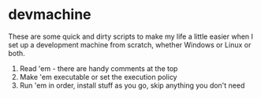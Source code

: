 # devmachine

These are some quick and dirty scripts to make my life a little easier when I set up a development machine from scratch, whether Windows or Linux or both.

1. Read 'em - there are handy comments at the top
2. Make 'em executable or set the execution policy
3. Run 'em in order, install stuff as you go, skip anything you don't need
